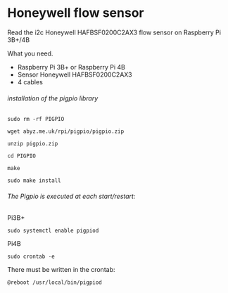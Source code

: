 # Honeywell flow sensor
Read the i2c Honeywell HAFBSF0200C2AX3 flow sensor on Raspberry Pi 3B+/4B

What you need.
- Raspberry Pi 3B+ or Raspberry Pi 4B
- Sensor Honeywell HAFBSF0200C2AX3
- 4 cables 

###### installation of the pigpio library

`sudo rm -rf PIGPIO`

`wget abyz.me.uk/rpi/pigpio/pigpio.zip`

`unzip pigpio.zip`

`cd PIGPIO`

`make`

`sudo make install`

###### The Pigpio is executed at each start/restart:


Pi3B+

`sudo systemctl enable pigpiod`

Pi4B

`sudo crontab -e`

There must be written in the crontab:

`@reboot /usr/local/bin/pigpiod`
